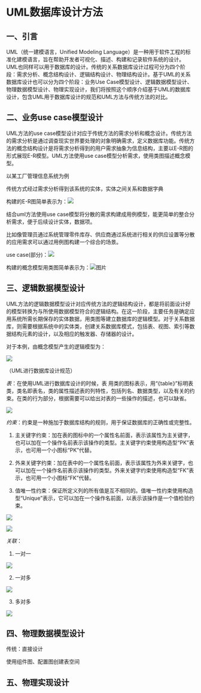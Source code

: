 # UML数据库设计方法

## 一、引言

UML（统一建模语言，Unified Modeling Language）是一种用于软件工程的标准化建模语言，旨在帮助开发者可视化、描述、构建和记录软件系统的设计。UML也同样可以用于数据库的设计。传统的关系数据库设计过程可分为四个阶段：需求分析、概念结构设计、逻辑结构设计、物理结构设计。基于UML的关系数据库设计也可以分为四个阶段：业务Use Case模型设计、逻辑数据模型设计、物理数据模型设计、物理实现设计，我们将按照这个顺序介绍基于UML的数据库设计，包含UML用于数据库设计的规范和UML方法与传统方法的对比。

## 二、业务use case模型设计

UML方法的use case模型设计对应于传统方法的需求分析和概念设计。传统方法的需求分析是通过调查现实世界要处理的对象明确需求，定义数据库功能。传统方法的概念结构设计是将需求分析得到的用户需求抽象为信息结构，主要以E-R图的形式展现E-R模型。UML方法使用use case模型分析需求，使用类图描述概念模型。

以某工厂管理信息系统为例

传统方式经过需求分析得到该系统的实体，实体之间关系和数据字典

构建的E-R图简单表示为：![](2.png)



结合uml方法使用use case模型将分散的需求构建成用例模型，能更简单的整合分析需求，便于后续设计实体，数据项。

比如像管理员通过系统管理零件库存、供应商通过系统进行相关的供应设置等分散的应用需求可以通过用例图构建一个综合的场景。

use case(部分)：![](3.png)

构建的概念模型用类图简单表示为：![图片](1.png)



## 三、逻辑数据模型设计

UML方法的逻辑数据模型设计对应传统方法的逻辑结构设计，都是将前面设计好的模型转换为与所使用数据模型符合的逻辑结构。在这一阶段，主要任务是确定应用系统所需长期保存的实体数据，用类图等建立数据库的逻辑模型。对于关系数据库，则需要根据系统中的实体类，创建关系数据库模式，包括表、视图、索引等数据结构元素的设计，以及相应的触发器、存储器的设计。

对于本例，由概念模型产生的逻辑模型为：

![](逻辑结构设计类图.png)

（UML进行数据库设计规范）

*表*：在使用UML进行数据库设计的时候，表 用类的图标表示，用“《table》”标明表类，类名即表名，类的属性描述表的列特性，包括列名、数据类型，以及有关的约束。在类的行为部分，根据需要可以给出对表的一些操作的描述，也可以缺省。

![](类.png)

*约束*：约束是一种施加于数据库结构的规则，用于保证数据库的正确性或完整性。

1. 主关键字约束：加在表的图标中的一个属性名前面，表示该属性为主关键字，也可以加在一个操作名前表示该操作的类型。主关键字约束使用构造型“PK”表示，也可用一个小图标“PK”代替。

2. 外来关键字约束：加在表中的一个属性名前面，表示该属性为外来关键字，也可以加在一个操作名前表示该操作的类型。外来关键字约束使用构造型“FK”表示，也可用一个小图标“FK”代替。

3. 值唯一性约束：保证所定义列的所有值是互不相同的。值唯一性约束使用构造型“Unique”表示，它可以加在一个操作名前面，以表示该操作是一个值检验约束。

![](类.png)

![](约束.png)

*关联*：

1. 一对一

![](一对一.png)

2. 一对多

![](一对多.png)

3. 多对多

![](多对多.png)

## 四、物理数据模型设计

传统：直接设计

使用组件图、配置图创建表空间

## 五、物理实现设计


